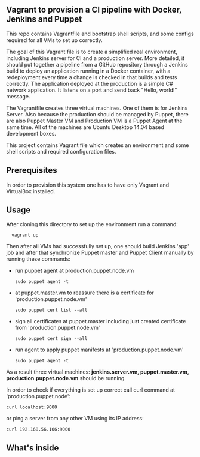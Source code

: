 ## Vagrant to provision a CI pipeline with Docker, Jenkins and Puppet

This repo contains Vagrantfile and bootstrap shell scripts, and some configs required for all VMs to set up correctly. 

The goal of this Vagrant file is to create a simplified real environment, including Jenkins server for CI and a production server. More detailed, it should put together a pipeline from a GitHub repository through a Jenkins build to deploy an application running in a Docker container, with a redeployment every time a change is checked in that builds and tests correctly. The application deployed at the production is a simple C# network application. It listens on a port and send back "Hello, world!" message.

The Vagrantfile creates three virtual machines. One of them is for Jenkins Server. Also because the production should be managed by Puppet, there are also Puppet Master VM and Production VM is a Puppet Agent at the same time. All of the machines are Ubuntu Desktop 14.04 based development boxes.

This project contains Vagrant file which creates an environment
and some shell scripts and required configuration files.

## Prerequisites

In order to provision this system one has to have only Vagrant and VirtualBox installed.

## Usage


After cloning this directory to set up the environment run a command:
      
      vagrant up


Then after all VMs had successfully set up, one should build Jenkins 'app' job and after that synchronize Puppet master and Puppet Client manually by running these commands:

  - run puppet agent at production.puppet.node.vm
    
    	sudo puppet agent -t

  - at puppet.master.vm to reassure there is a certificate for 'production.puppet.node.vm'
    
    	sudo puppet cert list --all     

  - sign all certificates at puppet.master including just created certificate from 'production.puppet.node.vm'
  
    	sudo puppet cert sign --all
        
  - run agent to apply puppet manifests at 'production.puppet.node.vm'
  
    	sudo puppet agent -t


As a result three virtual machines: **jenkins.server.vm, puppet.master.vm, production.puppet.node.vm** should be running.

In order to check if everything is set up correct call curl command at 'production.puppet.node':

    curl localhost:9000

or ping a server from any other VM using its IP address:

    curl 192.168.56.106:9000
    
    
## What's inside





